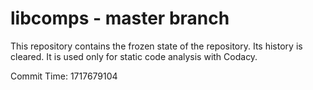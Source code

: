 # libcomps - master branch

This repository contains the frozen state of the repository.
Its history is cleared. It is used only for static code
analysis with Codacy.

Commit Time: 1717679104